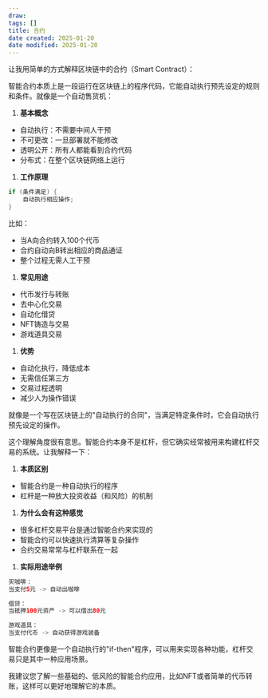 ```yaml
---
draw:
tags: []
title: 合约
date created: 2025-01-20
date modified: 2025-01-20
---
```


让我用简单的方式解释区块链中的合约（Smart Contract）：

智能合约本质上是一段运行在区块链上的程序代码，它能自动执行预先设定的规则和条件。就像是一个自动售货机：

1. **基本概念**
- 自动执行：不需要中间人干预
- 不可更改：一旦部署就不能修改
- 透明公开：所有人都能看到合约代码
- 分布式：在整个区块链网络上运行

1. **工作原理**

```Java
if (条件满足) {
    自动执行相应操作;
}
```

比如：

- 当A向合约转入100个代币
- 合约自动向B转出相应的商品通证
- 整个过程无需人工干预

1. **常见用途**
- 代币发行与转账
- 去中心化交易
- 自动化借贷
- NFT铸造与交易
- 游戏道具交易

1. **优势**
- 自动化执行，降低成本
- 无需信任第三方
- 交易过程透明
- 减少人为操作错误

就像是一个写在区块链上的"自动执行的合同"，当满足特定条件时，它会自动执行预先设定的操作。

这个理解角度很有意思。智能合约本身不是杠杆，但它确实经常被用来构建杠杆交易的系统。让我解释一下：

1. **本质区别**
- 智能合约是一种自动执行的程序
- 杠杆是一种放大投资收益（和风险）的机制

1. **为什么会有这种感觉**
- 很多杠杆交易平台是通过智能合约来实现的
- 智能合约可以快速执行清算等复杂操作
- 合约交易常常与杠杆联系在一起

1. **实际用途举例**

```Java
买咖啡：
当支付5元 -> 自动出咖啡

借贷：
当抵押100元资产 -> 可以借出80元

游戏道具：
当支付代币 -> 自动获得游戏装备
```

智能合约更像是一个自动执行的"if-then"程序，可以用来实现各种功能，杠杆交易只是其中一种应用场景。

我建议您了解一些基础的、低风险的智能合约应用，比如NFT或者简单的代币转账，这样可以更好地理解它的本质。
